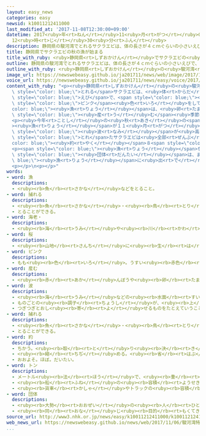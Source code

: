 ```yaml
---
layout: easy_news
categories: easy
newsid: k10011212411000
last_modified_at: '2017-11-08T12:30:00+09:00'
datetime: 2017<ruby>年<rt>ねん</rt></ruby>11<ruby>月<rt>がつ</rt></ruby>08<ruby>日<rt>にち</rt></ruby>
  12<ruby>時<rt>じ</rt></ruby>30<ruby>分<rt>ふん</rt></ruby>
description: 静岡県の駿河湾でとれるサクラエビは、体の長さが４ｃｍぐらいの小さいえびで、桜のようなピンク色をしています。
title: 静岡県でサクラエビの秋の漁が始まる
title_with_ruby: <ruby>静岡県<rt>しずおかけん</rt></ruby>でサクラエビの<ruby>秋<rt>あき</rt></ruby>の<ruby>漁<rt>りょう</rt></ruby>が<ruby>始<rt>はじ</rt></ruby>まる
outline: 静岡県の駿河湾でとれるサクラエビは、体の長さが４ｃｍぐらいの小さいえびで、桜のようなピンク色をしています。
outline_with_ruby: <ruby>静岡県<rt>しずおかけん</rt></ruby>の<ruby>駿河湾<rt>するがわん</rt></ruby>でとれるサクラエビは、<ruby>体<rt>からだ</rt></ruby>の<ruby>長<rt>なが</rt></ruby>さが４ｃｍぐらいの<ruby>小<rt>ちい</rt></ruby>さいえびで、<ruby>桜<rt>さくら</rt></ruby>のようなピンク<ruby>色<rt>いろ</rt></ruby>をしています。
image_url: https://newswebeasy.github.io/ja201711/news/web/image/2017/11/06/K10011212411_1711061728_1711061728_01_03.jpg
voice_url: https://newswebeasy.github.io/ja201711/news/easy/voice/2017/11/08/k10011212411000.mp3
content_with_ruby: "<p><ruby>静岡県<rt>しずおかけん</rt></ruby>の<ruby>駿河湾<rt>するがわん</rt></ruby>で<span\
  \ style=\"color: blue;\">とれる</span>サクラエビは、<ruby>体<rt>からだ</rt></ruby>の<ruby>長<rt>なが</rt></ruby>さが４ｃｍぐらいの<ruby>小<rt>ちい</rt></ruby>さい<span\
  \ style=\"color: blue;\">えび</span>で、<span style=\"color: blue;\"><ruby>桜<rt>さくら</rt></ruby></span>のような<span\
  \ style=\"color: blue;\">ピンク</span><ruby>色<rt>いろ</rt></ruby>をしています。サクラエビの<span style=\"\
  color: blue;\"><ruby>漁<rt>りょう</rt></ruby></span>は、<ruby>卵<rt>たまご</rt></ruby>を<span\
  \ style=\"color: blue;\"><ruby>産<rt>う</rt></ruby>む</span><ruby>季節<rt>きせつ</rt></ruby><ruby>以外<rt>いがい</rt></ruby>の<ruby>春<rt>はる</rt></ruby>と<ruby>秋<rt>あき</rt></ruby>に<ruby>行<rt>おこな</rt></ruby>います。</p>\n\
  <p><ruby>今年<rt>ことし</rt></ruby>の<ruby>秋<rt>あき</rt></ruby>の<span style=\"color: blue;\"\
  ><ruby>漁<rt>りょう</rt></ruby></span>が１１<ruby>月<rt>がつ</rt></ruby><ruby>５日<rt>いつか</rt></ruby>に<ruby>始<rt>はじ</rt></ruby>まりました。<ruby>先月<rt>せんげつ</rt></ruby>、<ruby>台風<rt>たいふう</rt></ruby>が<ruby>来<rt>き</rt></ruby>て<span\
  \ style=\"color: blue;\"><ruby>波<rt>なみ</rt></ruby></span>が<ruby>高<rt>たか</rt></ruby>い<ruby>日<rt>ひ</rt></ruby>が<ruby>続<rt>つづ</rt></ruby>いていたため、<ruby>予定<rt>よてい</rt></ruby>より<ruby>１０日<rt>とおか</rt></ruby><ruby>遅<rt>おく</rt></ruby>れました。<ruby>５日<rt>いつか</rt></ruby>に<span\
  \ style=\"color: blue;\">とれ</span>たサクラエビは<ruby>全部<rt>ぜんぶ</rt></ruby>で<span style=\"\
  color: blue;\"><ruby>約<rt>やく</rt></ruby></span>８<span style=\"color: blue;\">ｔ</span>で、<ruby>去年<rt>きょねん</rt></ruby>の<ruby>半分<rt>はんぶん</rt></ruby>ぐらいでした。</p>\n\
  <p><span style=\"color: blue;\"><ruby>漁<rt>りょう</rt></ruby></span>をする<ruby>人<rt>ひと</rt></ruby>の<span\
  \ style=\"color: blue;\"><ruby>団体<rt>だんたい</rt></ruby></span>は、まだ<span style=\"color:\
  \ blue;\"><ruby>漁<rt>りょう</rt></ruby></span>に<ruby>出<rt>で</rt></ruby>ることができない<ruby>人<rt>ひと</rt></ruby>がいるので、これからもっと<ruby>増<rt>ふ</rt></ruby>えてほしいと<ruby>言<rt>い</rt></ruby>っています。</p>\n\
  <p></p>\n<p></p>"
words:
- word: 漁
  descriptions:
  - <ruby><rb>魚</rb><rt>さかな</rt></ruby>などをとること。
- word: 捕れる
  descriptions:
  - <ruby><rb>魚</rb><rt>さかな</rt></ruby>・<ruby><rb>鳥</rb><rt>とり</rt></ruby>などが<ruby><rb>得</rb><rt>え</rt></ruby>られる。
  - とることができる。
- word: 海老・
  descriptions:
  - <ruby><rb>海</rb><rt>うみ</rt></ruby>や<ruby><rb>川</rb><rt>かわ</rt></ruby>などにすみ、<ruby><rb>体</rb><rt>からだ</rt></ruby>が、<ruby><rb>節</rb><rt>ふし</rt></ruby>のあるかたいからに<ruby><rb>包</rb><rt>つつ</rt></ruby>まれた<ruby><rb>動物</rb><rt>どうぶつ</rt></ruby>。１０<ruby><rb>本</rb><rt>ぽん</rt></ruby>の<ruby><rb>足</rb><rt>あし</rt></ruby>と、<ruby><rb>２本</rb><rt>にほん</rt></ruby>の<ruby><rb>長</rb><rt>なが</rt></ruby>いひげがある。
- word: 桜
  descriptions:
  - <ruby><rb>山地</rb><rt>さんち</rt></ruby>に<ruby><rb>生</rb><rt>は</rt></ruby>え、<ruby><rb>公園</rb><rt>こうえん</rt></ruby>や<ruby><rb>庭</rb><rt>にわ</rt></ruby>にも<ruby><rb>植</rb><rt>う</rt></ruby>える<ruby><rb>木</rb><rt>き</rt></ruby>。ソメイヨシノ・シダレザクラ・ヤマザクラなど<ruby><rb>種類</rb><rt>しゅるい</rt></ruby>が<ruby><rb>多</rb><rt>おお</rt></ruby>い。<ruby><rb>春</rb><rt>はる</rt></ruby>、うすもも<ruby><rb>色</rb><rt>いろ</rt></ruby>の<ruby><rb>美</rb><rt>うつく</rt></ruby>しい<ruby><rb>花</rb><rt>はな</rt></ruby>が<ruby><rb>咲</rb><rt>さ</rt></ruby>く。<ruby><rb>日本</rb><rt>にっぽん</rt></ruby>の「<ruby><rb>国花</rb><rt>こっか</rt></ruby>」とされる。
- word: ピンク
  descriptions:
  - もも<ruby><rb>色</rb><rt>いろ</rt></ruby>。うすい<ruby><rb>赤色</rb><rt>あかいろ</rt></ruby>。
- word: 産む
  descriptions:
  - <ruby><rb>赤</rb><rt>あか</rt></ruby>んぼうや<ruby><rb>卵</rb><rt>たまご</rt></ruby>を、<ruby><rb>母親</rb><rt>ははおや</rt></ruby>が<ruby><rb>体</rb><rt>からだ</rt></ruby>から<ruby><rb>出</rb><rt>だ</rt></ruby>す。
- word: 波
  descriptions:
  - <ruby><rb>海</rb><rt>うみ</rt></ruby>などの<ruby><rb>水面</rb><rt>すいめん</rt></ruby>が、<ruby><rb>高</rb><rt>たか</rt></ruby>くなったり<ruby><rb>低</rb><rt>ひく</rt></ruby>くなったりすること。また、<ruby><rb>水面</rb><rt>すいめん</rt></ruby>が<ruby><rb>高</rb><rt>たか</rt></ruby>く<ruby><rb>盛</rb><rt>も</rt></ruby>り<ruby><rb>上</rb><rt>あ</rt></ruby>がっている<ruby><rb>所</rb><rt>ところ</rt></ruby>。
  - ものごとの<ruby><rb>調子</rb><rt>ちょうし</rt></ruby>が、<ruby><rb>上</rb><rt>あ</rt></ruby>がったり<ruby><rb>下</rb><rt>さ</rt></ruby>がったり、また、よくなったり<ruby><rb>悪</rb><rt>わる</rt></ruby>くなったりすること。
  - つぎつぎとおし<ruby><rb>寄</rb><rt>よ</rt></ruby>せるものをたとえていうことば。
- word: 捕れる
  descriptions:
  - <ruby><rb>魚</rb><rt>さかな</rt></ruby>・<ruby><rb>鳥</rb><rt>とり</rt></ruby>などが<ruby><rb>得</rb><rt>え</rt></ruby>られる。
  - とることができる。
- word: 約
  descriptions:
  - ちかう。<ruby><rb>取</rb><rt>と</rt></ruby>り<ruby><rb>決</rb><rt>き</rt></ruby>める。
  - <ruby><rb>縮</rb><rt>ちぢ</rt></ruby>める。<ruby><rb>省</rb><rt>はぶ</rt></ruby>く。<ruby><rb>簡単</rb><rt>かんたん</rt></ruby>にする。
  - おおよそ。ほぼ。だいたい。
- word: トン
  descriptions:
  - メートル<ruby><rb>法</rb><rt>ほう</rt></ruby>で、<ruby><rb>重</rb><rt>おも</rt></ruby>さの<ruby><rb>単位</rb><rt>たんい</rt></ruby>の<ruby><rb>１</rb><rt>ひと</rt></ruby>つ。１トンは、１０００キログラム。<ruby><rb>記号</rb><rt>きごう</rt></ruby>は「t」。
  - <ruby><rb>船</rb><rt>ふね</rt></ruby>の<ruby><rb>容積</rb><rt>ようせき</rt></ruby>の<ruby><rb>単位</rb><rt>たんい</rt></ruby>。
  - <ruby><rb>貨車</rb><rt>かしゃ</rt></ruby>やトラックの<ruby><rb>容積</rb><rt>ようせき</rt></ruby>の<ruby><rb>単位</rb><rt>たんい</rt></ruby>。
- word: 団体
  descriptions:
  - <ruby><rb>大勢</rb><rt>おおぜい</rt></ruby>の<ruby><rb>人</rb><rt>ひと</rt></ruby>の<ruby><rb>集</rb><rt>あつ</rt></ruby>まり。
  - <ruby><rb>同</rb><rt>おな</rt></ruby>じ<ruby><rb>目的</rb><rt>もくてき</rt></ruby>を<ruby><rb>持</rb><rt>も</rt></ruby>った<ruby><rb>人々</rb><rt>ひとびと</rt></ruby>の<ruby><rb>集</rb><rt>あつ</rt></ruby>まり。
source_url: http://www3.nhk.or.jp/news/easy/k10011212411000/k10011212411000.html
web_news_url: https://newswebeasy.github.io/news/web/2017/11/06/駿河湾特産のサクラエビ-秋の漁が解禁
...
```

